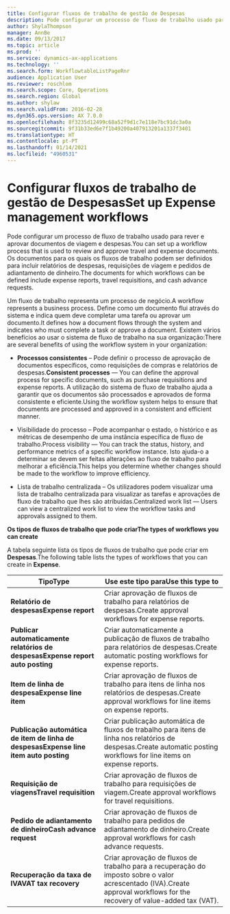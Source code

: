 ```yaml
---
title: Configurar fluxos de trabalho de gestão de Despesas
description: Pode configurar um processo de fluxo de trabalho usado para rever e aprovar documentos de viagem e despesas.
author: ShylaThompson
manager: AnnBe
ms.date: 09/13/2017
ms.topic: article
ms.prod: ''
ms.service: dynamics-ax-applications
ms.technology: ''
ms.search.form: WorkflowtableListPageRnr
audience: Application User
ms.reviewer: roschlom
ms.search.scope: Core, Operations
ms.search.region: Global
ms.author: shylaw
ms.search.validFrom: 2016-02-28
ms.dyn365.ops.version: AX 7.0.0
ms.openlocfilehash: 8f3235d12499c68a52f9d1c7e118e7bc91dc3a0a
ms.sourcegitcommit: 9f31b33ed6e7f1b49200a407913201a1337f3401
ms.translationtype: HT
ms.contentlocale: pt-PT
ms.lasthandoff: 01/14/2021
ms.locfileid: "4960531"
---
```

# <a name="set-up-expense-management-workflows"></a><span data-ttu-id="c9d7e-103">Configurar fluxos de trabalho de gestão de Despesas</span><span class="sxs-lookup"><span data-stu-id="c9d7e-103">Set up Expense management workflows</span></span>

<span data-ttu-id="c9d7e-104">Pode configurar um processo de fluxo de trabalho usado para rever e aprovar documentos de viagem e despesas.</span><span class="sxs-lookup"><span data-stu-id="c9d7e-104">You can set up a workflow process that is used to review and approve travel and expense documents.</span></span> <span data-ttu-id="c9d7e-105">Os documentos para os quais os fluxos de trabalho podem ser definidos para incluir relatórios de despesas, requisições de viagem e pedidos de adiantamento de dinheiro.</span><span class="sxs-lookup"><span data-stu-id="c9d7e-105">The documents for which workflows can be defined include expense reports, travel requisitions, and cash advance requests.</span></span>

<span data-ttu-id="c9d7e-106">Um fluxo de trabalho representa um processo de negócio.</span><span class="sxs-lookup"><span data-stu-id="c9d7e-106">A workflow represents a business process.</span></span> <span data-ttu-id="c9d7e-107">Define como um documento flui através do sistema e indica quem deve completar uma tarefa ou aprovar um documento.</span><span class="sxs-lookup"><span data-stu-id="c9d7e-107">It defines how a document flows through the system and indicates who must complete a task or approve a document.</span></span> <span data-ttu-id="c9d7e-108">Existem vários benefícios ao usar o sistema de fluxo de trabalho na sua organização:</span><span class="sxs-lookup"><span data-stu-id="c9d7e-108">There are several benefits of using the workflow system in your organization:</span></span>

-   <span data-ttu-id="c9d7e-109">**Processos consistentes** – Pode definir o processo de aprovação de documentos específicos, como requisições de compras e relatórios de despesas.</span><span class="sxs-lookup"><span data-stu-id="c9d7e-109">**Consistent processes** — You can define the approval process for specific documents, such as purchase requisitions and expense reports.</span></span> <span data-ttu-id="c9d7e-110">A utilização do sistema de fluxo de trabalho ajuda a garantir que os documentos são processados e aprovados de forma consistente e eficiente.</span><span class="sxs-lookup"><span data-stu-id="c9d7e-110">Using the workflow system helps to ensure that documents are processed and approved in a consistent and efficient manner.</span></span>

-   <span data-ttu-id="c9d7e-111">Visibilidade do processo – Pode acompanhar o estado, o histórico e as métricas de desempenho de uma instância específica de fluxo de trabalho.</span><span class="sxs-lookup"><span data-stu-id="c9d7e-111">Process visibility — You can track the status, history, and performance metrics of a specific workflow instance.</span></span> <span data-ttu-id="c9d7e-112">Isto ajuda-o a determinar se devem ser feitas alterações ao fluxo de trabalho para melhorar a eficiência.</span><span class="sxs-lookup"><span data-stu-id="c9d7e-112">This helps you determine whether changes should be made to the workflow to improve efficiency.</span></span>

-   <span data-ttu-id="c9d7e-113">Lista de trabalho centralizada – Os utilizadores podem visualizar uma lista de trabalho centralizada para visualizar as tarefas e aprovações de fluxo de trabalho que lhes são atribuídas.</span><span class="sxs-lookup"><span data-stu-id="c9d7e-113">Centralized work list — Users can view a centralized work list to view the workflow tasks and approvals assigned to them.</span></span> 

<span data-ttu-id="c9d7e-114">**Os tipos de fluxos de trabalho que pode criar**</span><span class="sxs-lookup"><span data-stu-id="c9d7e-114">**The types of workflows you can create**</span></span>

<span data-ttu-id="c9d7e-115">A tabela seguinte lista os tipos de fluxos de trabalho que pode criar em **Despesas**.</span><span class="sxs-lookup"><span data-stu-id="c9d7e-115">The following table lists the types of workflows that you can create in **Expense**.</span></span>


|              <span data-ttu-id="c9d7e-116"><strong>Tipo</strong></span><span class="sxs-lookup"><span data-stu-id="c9d7e-116"><strong>Type</strong></span></span>              |                   <span data-ttu-id="c9d7e-117"><strong>Use este tipo para</strong></span><span class="sxs-lookup"><span data-stu-id="c9d7e-117"><strong>Use this type to</strong></span></span>                   |
|-------------------------------------------------|-----------------------------------------------------------------------|
|         <span data-ttu-id="c9d7e-118"><strong>Relatório de despesas</strong></span><span class="sxs-lookup"><span data-stu-id="c9d7e-118"><strong>Expense report</strong></span></span>         |            <span data-ttu-id="c9d7e-119">Criar aprovação de fluxos de trabalho para relatórios de despesas.</span><span class="sxs-lookup"><span data-stu-id="c9d7e-119">Create approval workflows for expense reports.</span></span>             |
|  <span data-ttu-id="c9d7e-120"><strong>Publicar automaticamente relatórios de despesas</strong></span><span class="sxs-lookup"><span data-stu-id="c9d7e-120"><strong>Expense report auto posting</strong></span></span>   |        <span data-ttu-id="c9d7e-121">Criar automaticamente a publicação de fluxos de trabalho para relatórios de despesas.</span><span class="sxs-lookup"><span data-stu-id="c9d7e-121">Create automatic posting workflows for expense reports.</span></span>        |
|       <span data-ttu-id="c9d7e-122"><strong>Item de linha de despesa</strong></span><span class="sxs-lookup"><span data-stu-id="c9d7e-122"><strong>Expense line item</strong></span></span>        |     <span data-ttu-id="c9d7e-123">Criar aprovação de fluxos de trabalho para itens de linha nos relatórios de despesas.</span><span class="sxs-lookup"><span data-stu-id="c9d7e-123">Create approval workflows for line items on expense reports.</span></span>      |
| <span data-ttu-id="c9d7e-124"><strong>Publicação automática de item de linha de despesas</strong></span><span class="sxs-lookup"><span data-stu-id="c9d7e-124"><strong>Expense line item auto posting</strong></span></span> | <span data-ttu-id="c9d7e-125">Criar publicação automática de fluxos de trabalho para itens de linha nos relatórios de despesas.</span><span class="sxs-lookup"><span data-stu-id="c9d7e-125">Create automatic posting workflows for line items on expense reports.</span></span> |
|       <span data-ttu-id="c9d7e-126"><strong>Requisição de viagens</strong></span><span class="sxs-lookup"><span data-stu-id="c9d7e-126"><strong>Travel requisition</strong></span></span>       |          <span data-ttu-id="c9d7e-127">Criar aprovação de fluxos de trabalho para requisições de viagem.</span><span class="sxs-lookup"><span data-stu-id="c9d7e-127">Create approval workflows for travel requisitions.</span></span>           |
|      <span data-ttu-id="c9d7e-128"><strong>Pedido de adiantamento de dinheiro</strong></span><span class="sxs-lookup"><span data-stu-id="c9d7e-128"><strong>Cash advance request</strong></span></span>      |         <span data-ttu-id="c9d7e-129">Criar aprovação de fluxos de trabalho para pedidos de adiantamento de dinheiro.</span><span class="sxs-lookup"><span data-stu-id="c9d7e-129">Create approval workflows for cash advance requests.</span></span>          |
|        <span data-ttu-id="c9d7e-130"><strong>Recuperação da taxa de IVA</strong></span><span class="sxs-lookup"><span data-stu-id="c9d7e-130"><strong>VAT tax recovery</strong></span></span>        | <span data-ttu-id="c9d7e-131">Criar aprovação de fluxos de trabalho para a recuperação do imposto sobre o valor acrescentado (IVA).</span><span class="sxs-lookup"><span data-stu-id="c9d7e-131">Create approval workflows for the recovery of value-added tax (VAT).</span></span>  |

